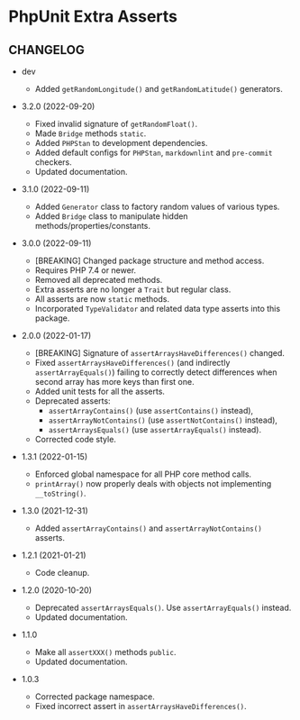 # PhpUnit Extra Asserts #

## CHANGELOG ##

* dev
  * Added `getRandomLongitude()` and `getRandomLatitude()` generators.

* 3.2.0 (2022-09-20)
  * Fixed invalid signature of `getRandomFloat()`.
  * Made `Bridge` methods `static`.
  * Added `PHPStan` to development dependencies.
  * Added default configs for `PHPStan`, `markdownlint` and `pre-commit` checkers.
  * Updated documentation.

* 3.1.0 (2022-09-11)
  * Added `Generator` class to factory random values of various types.
  * Added `Bridge` class to manipulate hidden methods/properties/constants.

* 3.0.0 (2022-09-11)
  * [BREAKING] Changed package structure and method access.
  * Requires PHP 7.4 or newer.
  * Removed all deprecated methods.
  * Extra asserts are no longer a `Trait` but regular class.
  * All asserts are now `static` methods.
  * Incorporated `TypeValidator` and related data type asserts into this package.

* 2.0.0 (2022-01-17)
  * [BREAKING] Signature of `assertArraysHaveDifferences()` changed.
  * Fixed `assertArraysHaveDifferences()` (and indirectly `assertArrayEquals()`)
    failing to correctly detect differences when second array has more keys than first one.
  * Added unit tests for all the asserts.
  * Deprecated asserts:
    * `assertArrayContains()` (use `assertContains()` instead),
    * `assertArrayNotContains()` (use `assertNotContains()` instead),
    * `assertArraysEquals()` (use `assertArrayEquals()` instead).
  * Corrected code style.

* 1.3.1 (2022-01-15)
  * Enforced global namespace for all PHP core method calls.
  * `printArray()` now properly deals with objects not implementing `__toString()`.

* 1.3.0 (2021-12-31)
  * Added `assertArrayContains()` and `assertArrayNotContains()` asserts.

* 1.2.1 (2021-01-21)
  * Code cleanup.

* 1.2.0 (2020-10-20)
  * Deprecated `assertArraysEquals()`. Use `assertArrayEquals()` instead.
  * Updated documentation.

* 1.1.0
  * Make all `assertXXX()` methods `public`.
  * Updated documentation.

* 1.0.3
  * Corrected package namespace.
  * Fixed incorrect assert in `assertArraysHaveDifferences()`.
